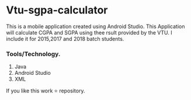 # Vtu-sgpa-calculator
This is a mobile application created using Android Studio. This Application will calculate CGPA and SGPA using thee rsult provided by the VTU. I include it for 2015,2017 and 2018 batch students.

### Tools/Technology.
1. Java
2. Android Studio
3. XML

If you like this work ⭐ repository.

